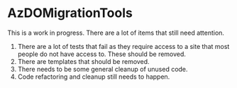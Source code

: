 # AzDOMigrationTools

This is a work in progress. There are a lot of items that still need attention.

1. There are a lot of tests that fail as they require access to a site that most people do not have access to. These should be removed.
2. There are templates that should be removed.
3. There needs to be some general cleanup of unused code.
4. Code refactoring and cleanup still needs to happen.